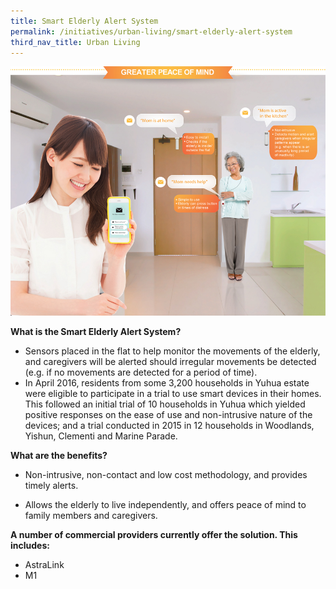 ```yaml
---
title: Smart Elderly Alert System
permalink: /initiatives/urban-living/smart-elderly-alert-system
third_nav_title: Urban Living
---
```

![Smart elderly alert system](/images/initiatives/smart-elderly-alert-system.jpg)


**What is the Smart Elderly Alert System?**

-   Sensors placed in the flat to help monitor the movements of the elderly, and caregivers will be alerted should irregular movements be detected (e.g. if no movements are detected for a period of time).
-   In April 2016, residents from some 3,200 households in Yuhua estate were eligible to participate in a trial to use smart devices in their homes. This followed an initial trial of 10 households in Yuhua which yielded positive responses on the ease of use and non-intrusive nature of the devices; and a trial conducted in 2015 in 12 households in Woodlands, Yishun, Clementi and Marine Parade.


**What are the benefits?**

-   Non-intrusive, non-contact and low cost methodology, and provides timely alerts.

-   Allows the elderly to live independently, and offers peace of mind to family members and caregivers.

**A number of commercial providers currently offer the solution. This includes:**

-   AstraLink
-   M1